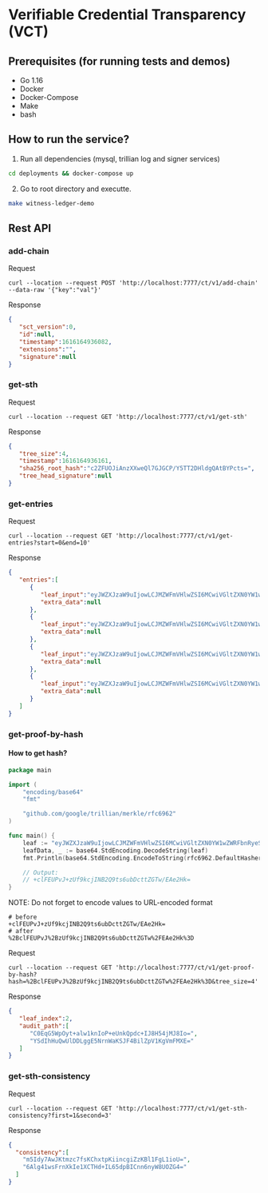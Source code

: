 # Verifiable Credential Transparency (VCT)
## Prerequisites (for running tests and demos)
- Go 1.16
- Docker
- Docker-Compose
- Make
- bash

## How to run the service?

1. Run all dependencies (mysql, trillian log and signer services)
```bash
cd deployments && docker-compose up
```

2. Go to root directory and executte.
```bash
make witness-ledger-demo
```

## Rest API

### add-chain
Request

```curl
curl --location --request POST 'http://localhost:7777/ct/v1/add-chain' --data-raw '{"key":"val"}'
```

Response

```json
{
   "sct_version":0,
   "id":null,
   "timestamp":1616164936082,
   "extensions":"",
   "signature":null
}
```

### get-sth
Request

```curl
curl --location --request GET 'http://localhost:7777/ct/v1/get-sth'
```

Response

```json
{
   "tree_size":4,
   "timestamp":1616164936161,
   "sha256_root_hash":"c2ZFUOJiAnzXXweQl7GJGCP/Y5TT2DHldgQAtBYPcts=",
   "tree_head_signature":null
}
```

### get-entries
Request

```curl
curl --location --request GET 'http://localhost:7777/ct/v1/get-entries?start=0&end=10'
```

Response

```json
{
   "entries":[
      {
         "leaf_input":"eyJWZXJzaW9uIjowLCJMZWFmVHlwZSI6MCwiVGltZXN0YW1wZWRFbnRyeSI6eyJUaW1lc3RhbXAiOjE2MTYxNjQ4MDIwNjcsIkVudHJ5VHlwZSI6MCwiVkNFbnRyeSI6IllXRmhZV1JtWkdaa2MyUnoiLCJFeHRlbnNpb25zIjpudWxsfX0=",
         "extra_data":null
      },
      {
         "leaf_input":"eyJWZXJzaW9uIjowLCJMZWFmVHlwZSI6MCwiVGltZXN0YW1wZWRFbnRyeSI6eyJUaW1lc3RhbXAiOjE2MTYxNjQ4MDY3NjYsIkVudHJ5VHlwZSI6MCwiVkNFbnRyeSI6IllXRmhZV1JtWkdaa2N3PT0iLCJFeHRlbnNpb25zIjpudWxsfX0=",
         "extra_data":null
      },
      {
         "leaf_input":"eyJWZXJzaW9uIjowLCJMZWFmVHlwZSI6MCwiVGltZXN0YW1wZWRFbnRyeSI6eyJUaW1lc3RhbXAiOjE2MTYxNjQ4MDgwNjksIkVudHJ5VHlwZSI6MCwiVkNFbnRyeSI6IllXRmhZV1JtWkdZPSIsIkV4dGVuc2lvbnMiOm51bGx9fQ==",
         "extra_data":null
      },
      {
         "leaf_input":"eyJWZXJzaW9uIjowLCJMZWFmVHlwZSI6MCwiVGltZXN0YW1wZWRFbnRyeSI6eyJUaW1lc3RhbXAiOjE2MTYxNjQ5MzYwODIsIkVudHJ5VHlwZSI6MCwiVkNFbnRyeSI6ImV5SnJaWGtpT2lKMllXd2lmUT09IiwiRXh0ZW5zaW9ucyI6bnVsbH19",
         "extra_data":null
      }
   ]
}
```

### get-proof-by-hash
#### How to get hash?
```go
package main

import (
	"encoding/base64"
	"fmt"

	"github.com/google/trillian/merkle/rfc6962"
)

func main() {
	leaf := "eyJWZXJzaW9uIjowLCJMZWFmVHlwZSI6MCwiVGltZXN0YW1wZWRFbnRyeSI6eyJUaW1lc3RhbXAiOjE2MTYxNjQ4MDgwNjksIkVudHJ5VHlwZSI6MCwiVkNFbnRyeSI6IllXRmhZV1JtWkdZPSIsIkV4dGVuc2lvbnMiOm51bGx9fQ=="
	leafData, _ := base64.StdEncoding.DecodeString(leaf)
	fmt.Println(base64.StdEncoding.EncodeToString(rfc6962.DefaultHasher.HashLeaf(leafData)))

    // Output:
    // +clFEUPvJ+zUf9kcjINB2Q9ts6ubDcttZGTw/EAe2Hk=
}
```
NOTE: Do not forget to encode values to URL-encoded format
```
# before
+clFEUPvJ+zUf9kcjINB2Q9ts6ubDcttZGTw/EAe2Hk=
# after
%2BclFEUPvJ%2BzUf9kcjINB2Q9ts6ubDcttZGTw%2FEAe2Hk%3D
```

Request

```curl
curl --location --request GET 'http://localhost:7777/ct/v1/get-proof-by-hash?hash=%2BclFEUPvJ%2BzUf9kcjINB2Q9ts6ubDcttZGTw%2FEAe2Hk%3D&tree_size=4'
```

Response

```json
{
   "leaf_index":2,
   "audit_path":[
      "C0EqG5WpOyt+alw1knIoP+eUnkQpdc+IJ8H54jMJ8Io=",
      "YSdIhHuQwUlDDLggE5NrnWaKSJF4BilZpV1KgVmFMXE="
   ]
}
```

### get-sth-consistency
Request

```curl
curl --location --request GET 'http://localhost:7777/ct/v1/get-sth-consistency?first=1&second=3'
```

Response

```json
{
  "consistency":[
    "m5Idy7AwJKtmzc7fsKChxtpKiincgiZzKBl1FgL1ioU=",
    "6Alg41wsFrnXkIe1XCTHd+IL65dpBICnn6nyW8UOZG4="
  ]
}
```